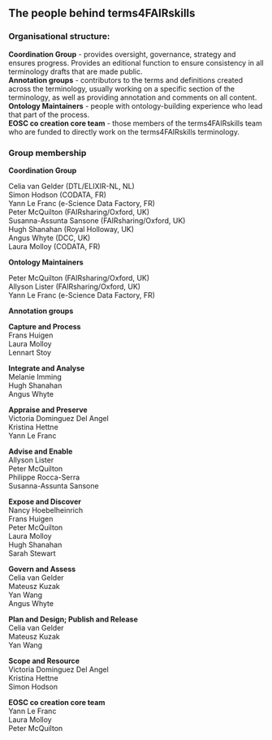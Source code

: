 ## The people behind terms4FAIRskills

### Organisational structure:  

**Coordination Group** - provides oversight, governance, strategy and ensures progress. Provides an editional function to ensure consistency in all terminology drafts that are made public.  
**Annotation groups** - contributors to the terms and definitions created across the terminology, usually working on a specific section of the terminology, as well as providing annotation and comments on all content.  
**Ontology Maintainers** - people with ontology-building experience who lead that part of the process.  
**EOSC co creation core team** - those members of the terms4FAIRskills team who are funded to directly work on the terms4FAIRskills terminology.  
  
### Group membership  
  
**Coordination Group**  
  
Celia van Gelder (DTL/ELIXIR-NL, NL)  
Simon Hodson (CODATA, FR)  
Yann Le Franc (e-Science Data Factory, FR)  
Peter McQuilton (FAIRsharing/Oxford, UK)  
Susanna-Assunta Sansone (FAIRsharing/Oxford, UK)  
Hugh Shanahan (Royal Holloway, UK)  
Angus Whyte (DCC, UK)  
Laura Molloy (CODATA, FR)  
  
**Ontology Maintainers**
  
Peter McQuilton (FAIRsharing/Oxford, UK)  
Allyson Lister (FAIRsharing/Oxford, UK)  
Yann Le Franc (e-Science Data Factory, FR)  
  
**Annotation groups**
  
**Capture and Process**  
Frans Huigen  
Laura Molloy  
Lennart Stoy  
  
**Integrate and Analyse**  
Melanie Imming  
Hugh Shanahan  
Angus Whyte  
  
**Appraise and Preserve**  
Victoria Dominguez Del Angel  
Kristina Hettne  
Yann Le Franc  
  
**Advise and Enable**  
Allyson Lister  
Peter McQuilton  
Philippe Rocca-Serra  
Susanna-Assunta Sansone  
  
**Expose and Discover**  
Nancy Hoebelheinrich  
Frans Huigen  
Peter McQuilton  
Laura Molloy  
Hugh Shanahan  
Sarah Stewart  
  
**Govern and Assess**  
Celia van Gelder  
Mateusz Kuzak  
Yan Wang  
Angus Whyte  
  
**Plan and Design; Publish and Release**  
Celia van Gelder  
Mateusz Kuzak  
Yan Wang  
  
**Scope and Resource**  
Victoria Dominguez Del Angel  
Kristina Hettne  
Simon Hodson  
  
**EOSC co creation core team**  
Yann Le Franc  
Laura Molloy  
Peter McQuilton  
  
